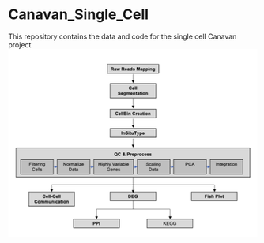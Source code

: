 # Canavan_Single_Cell
This repository contains the data and code for the single cell Canavan project
![](Data_analysis_pipeline.png)
